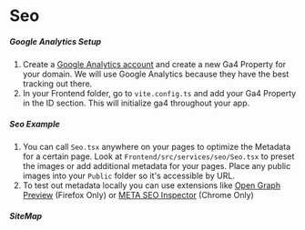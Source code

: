 # Seo

##### Google Analytics Setup

1. Create a [Google Analytics account](https://analytics.google.com/analytics/web/?authuser=0#/provision/SignUp) and create a new Ga4 Property for your domain. We will use Google Analytics because they have the best tracking out there.
2. In your Frontend folder, go to `vite.config.ts` and add your Ga4 Property in the ID section. This will initialize ga4 throughout your app.

##### Seo Example

1. You can call `Seo.tsx` anywhere on your pages to optimize the Metadata for a certain page. Look at `Frontend/src/services/seo/Seo.tsx` to preset the images or add additional metadata for your pages. Place any public images into your `Public` folder so it's accessible by URL.
2. To test out metadata locally you can use extensions like [Open Graph Preview](https://addons.mozilla.org/en-US/firefox/addon/open-graph-preview-and-debug/) (Firefox Only) or [META SEO Inspector](https://chromewebstore.google.com/detail/ibkclpciafdglkjkcibmohobjkcfkaef?hl=en) (Chrome Only)

##### SiteMap
